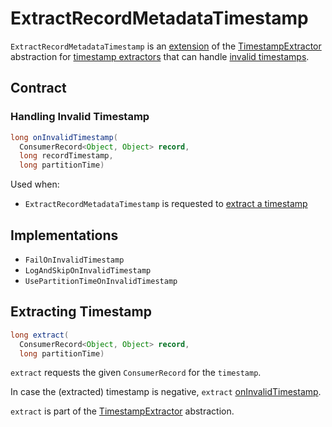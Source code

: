 # ExtractRecordMetadataTimestamp

`ExtractRecordMetadataTimestamp` is an [extension](#contract) of the [TimestampExtractor](TimestampExtractor.md) abstraction for [timestamp extractors](#implementations) that can handle [invalid timestamps](#onInvalidTimestamp).

## Contract

### <span id="onInvalidTimestamp"> Handling Invalid Timestamp

```java
long onInvalidTimestamp(
  ConsumerRecord<Object, Object> record,
  long recordTimestamp,
  long partitionTime)
```

Used when:

* `ExtractRecordMetadataTimestamp` is requested to [extract a timestamp](#extract)

## Implementations

* `FailOnInvalidTimestamp`
* `LogAndSkipOnInvalidTimestamp`
* `UsePartitionTimeOnInvalidTimestamp`

## <span id="extract"> Extracting Timestamp

```java
long extract(
  ConsumerRecord<Object, Object> record,
  long partitionTime)
```

`extract` requests the given `ConsumerRecord` for the `timestamp`.

In case the (extracted) timestamp is negative, `extract` [onInvalidTimestamp](#onInvalidTimestamp).

`extract` is part of the [TimestampExtractor](TimestampExtractor.md#extract) abstraction.
